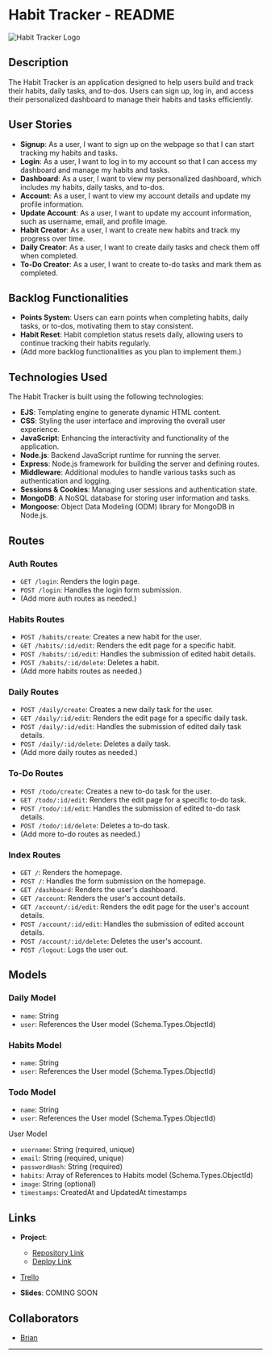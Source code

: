 # Habit Tracker - README

![Habit Tracker Logo](/images/favicon-32x32.png)

## Description

The Habit Tracker is an application designed to help users build and track their habits, daily tasks, and to-dos. Users can sign up, log in, and access their personalized dashboard to manage their habits and tasks efficiently.

## User Stories

- **Signup**: As a user, I want to sign up on the webpage so that I can start tracking my habits and tasks.
- **Login**: As a user, I want to log in to my account so that I can access my dashboard and manage my habits and tasks.
- **Dashboard**: As a user, I want to view my personalized dashboard, which includes my habits, daily tasks, and to-dos.
- **Account**: As a user, I want to view my account details and update my profile information.
- **Update Account**: As a user, I want to update my account information, such as username, email, and profile image.
- **Habit Creator**: As a user, I want to create new habits and track my progress over time.
- **Daily Creator**: As a user, I want to create daily tasks and check them off when completed.
- **To-Do Creator**: As a user, I want to create to-do tasks and mark them as completed.

## Backlog Functionalities

- **Points System**: Users can earn points when completing habits, daily tasks, or to-dos, motivating them to stay consistent.
- **Habit Reset**: Habit completion status resets daily, allowing users to continue tracking their habits regularly.
- (Add more backlog functionalities as you plan to implement them.)

## Technologies Used

The Habit Tracker is built using the following technologies:

- **EJS**: Templating engine to generate dynamic HTML content.
- **CSS**: Styling the user interface and improving the overall user experience.
- **JavaScript**: Enhancing the interactivity and functionality of the application.
- **Node.js**: Backend JavaScript runtime for running the server.
- **Express**: Node.js framework for building the server and defining routes.
- **Middleware**: Additional modules to handle various tasks such as authentication and logging.
- **Sessions & Cookies**: Managing user sessions and authentication state.
- **MongoDB**: A NoSQL database for storing user information and tasks.
- **Mongoose**: Object Data Modeling (ODM) library for MongoDB in Node.js.

## Routes

### Auth Routes

- `GET /login`: Renders the login page.
- `POST /login`: Handles the login form submission.
- (Add more auth routes as needed.)

### Habits Routes

- `POST /habits/create`: Creates a new habit for the user.
- `GET /habits/:id/edit`: Renders the edit page for a specific habit.
- `POST /habits/:id/edit`: Handles the submission of edited habit details.
- `POST /habits/:id/delete`: Deletes a habit.
- (Add more habits routes as needed.)

### Daily Routes

- `POST /daily/create`: Creates a new daily task for the user.
- `GET /daily/:id/edit`: Renders the edit page for a specific daily task.
- `POST /daily/:id/edit`: Handles the submission of edited daily task details.
- `POST /daily/:id/delete`: Deletes a daily task.
- (Add more daily routes as needed.)

### To-Do Routes

- `POST /todo/create`: Creates a new to-do task for the user.
- `GET /todo/:id/edit`: Renders the edit page for a specific to-do task.
- `POST /todo/:id/edit`: Handles the submission of edited to-do task details.
- `POST /todo/:id/delete`: Deletes a to-do task.
- (Add more to-do routes as needed.)

### Index Routes

- `GET /`: Renders the homepage.
- `POST /`: Handles the form submission on the homepage.
- `GET /dashboard`: Renders the user's dashboard.
- `GET /account`: Renders the user's account details.
- `GET /account/:id/edit`: Renders the edit page for the user's account details.
- `POST /account/:id/edit`: Handles the submission of edited account details.
- `POST /account/:id/delete`: Deletes the user's account.
- `POST /logout`: Logs the user out.

## Models

### Daily Model

- `name`: String
- `user`: References the User model (Schema.Types.ObjectId)

### Habits Model

- `name`: String
- `user`: References the User model (Schema.Types.ObjectId)

### Todo Model

- `name`: String
- `user`: References the User model (Schema.Types.ObjectId)

User Model

- `username`: String (required, unique)
- `email`: String (required, unique)
- `passwordHash`: String (required)
- `habits`: Array of References to Habits model (Schema.Types.ObjectId)
- `image`: String (optional)
- `timestamps`: CreatedAt and UpdatedAt timestamps

## Links

- **Project**:

  - [Repository Link](https://github.com/Jswears/habit-tracker)
  - [Deploy Link](https://habit-tracker.adaptable.app/)

- [Trello](https://trello.com/b/L11pJpO0/trackify)

- **Slides**: COMING SOON

## Collaborators

- [Brian](https://github.com/brianadams68)

---
